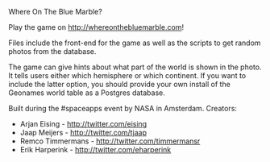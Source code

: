 Where On The Blue Marble?

Play the game on <http://whereonthebluemarble.com>!

Files include the front-end for the game as well as the scripts to get random photos from the database.

The game can give hints about what part of the world is shown in the photo. It tells users either which hemisphere or which continent. If you want to include the latter option, you should provide your own install of the Geonames world table as a Postgres database.


Built during the #spaceapps event by NASA in Amsterdam.
Creators:

* Arjan Eising - http://twitter.com/eising
* Jaap Meijers - http://twitter.com/tjaap
* Remco Timmermans - http://twitter.com/timmermansr
* Erik Harperink - http://twitter.com/eharperink